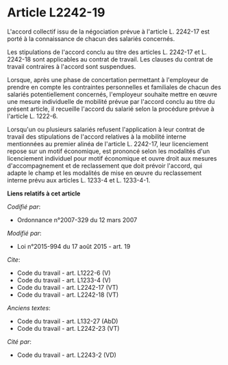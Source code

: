 # Article L2242-19

L'accord collectif issu de la négociation prévue à l'article L. 2242-17 est porté à la connaissance de chacun des salariés
concernés. 

Les stipulations de l'accord conclu au titre des articles L. 2242-17 et L. 2242-18 sont applicables au contrat de travail.
Les clauses du contrat de travail contraires à l'accord sont suspendues. 

Lorsque, après une phase de concertation permettant à l'employeur de prendre en compte les contraintes personnelles et
familiales de chacun des salariés potentiellement concernés, l'employeur souhaite mettre en œuvre une mesure individuelle de
mobilité prévue par l'accord conclu au titre du présent article, il recueille l'accord du salarié selon la procédure prévue à
l'article L. 1222-6. 

Lorsqu'un ou plusieurs salariés refusent l'application à leur contrat de travail des stipulations de l'accord relatives à la
mobilité interne mentionnées au premier alinéa de l'article L. 2242-17, leur licenciement repose sur un motif économique, est
prononcé selon les modalités d'un licenciement individuel pour motif économique et ouvre droit aux mesures d'accompagnement
et de reclassement que doit prévoir l'accord, qui adapte le champ et les modalités de mise en œuvre du reclassement interne
prévu aux articles L. 1233-4 et L. 1233-4-1.

**Liens relatifs à cet article**

_Codifié par_:

  - Ordonnance n°2007-329 du 12 mars 2007

_Modifié par_:

  - Loi n°2015-994 du 17 août 2015 - art. 19

_Cite_:

  - Code du travail - art. L1222-6 (V)
  - Code du travail - art. L1233-4 (V)
  - Code du travail - art. L2242-17 (VT)
  - Code du travail - art. L2242-18 (VT)

_Anciens textes_:

  - Code du travail - art. L132-27 (AbD)
  - Code du travail - art. L2242-23 (VT)

_Cité par_:

  - Code du travail - art. L2243-2 (VD)
